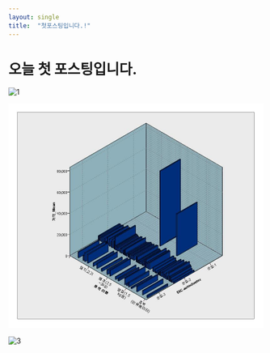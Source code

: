 ```yaml
---
layout: single
title:  "첫포스팅입니다.!"
---
```


# 오늘 첫 포스팅입니다.

![1](../_images/9.jpg?raw=true)

![2](https://github.com/jinseongmensch/jinseongmensch.github.io/blob/master/_posts/_images/9.jpg?raw=true)

![3]({{site.url}}/blob/master/_posts/_images/9.jpg?raw=true)
